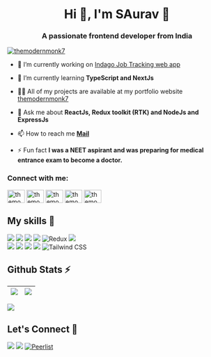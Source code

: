 <h1 align="center">Hi 👋, I'm SAurav 🌱</h1>
<h3 align="center">A passionate frontend developer from India</h3>

<p align="left"> <a href="https://twitter.com/themodernmonk7" target="blank"><img src="https://img.shields.io/twitter/follow/themodernmonk7?logo=twitter&style=for-the-badge" alt="themodernmonk7" /></a> </p>

- 🔭 I’m currently working on [Indago Job Tracking web app](https://indago-job.netlify.app/)

- 🌱 I’m currently learning **TypeScript and NextJs**

- 👨‍💻 All of my projects are available at my portfolio website [themodernmonk7](https://themodernmonk7.netlify.app/)

- 💬 Ask me about **ReactJs, Redux toolkit (RTK) and NodeJs and ExpressJs**

- 📫 How to reach me **[Mail](kumaravishek2015@gmail.com)**

- ⚡ Fun fact **I was a NEET aspirant and was preparing for medical entrance exam to become a doctor.**

<h3 align="left">Connect with me:</h3>
<p align="left">
<a href="https://twitter.com/themodernmonk7" target="blank"><img align="center" src="https://raw.githubusercontent.com/rahuldkjain/github-profile-readme-generator/master/src/images/icons/Social/twitter.svg" alt="themodernmonk7" height="30" width="40" /></a>
<a href="https://linkedin.com/in/themodernmonk7" target="blank"><img align="center" src="https://raw.githubusercontent.com/rahuldkjain/github-profile-readme-generator/master/src/images/icons/Social/linked-in-alt.svg" alt="themodernmonk7" height="30" width="40" /></a>
<a href="https://instagram.com/themodernmonk7" target="blank"><img align="center" src="https://raw.githubusercontent.com/rahuldkjain/github-profile-readme-generator/master/src/images/icons/Social/instagram.svg" alt="themodernmonk7" height="30" width="40" /></a>
<a href="https://hashnode.com/themodernmonk7" target="blank"><img align="center" src="https://raw.githubusercontent.com/rahuldkjain/github-profile-readme-generator/master/src/images/icons/Social/hashnode.svg" alt="themodernmonk7" height="30" width="40" /></a>
<a href="https://www.youtube.com/c/themodernmonk7" target="blank"><img align="center" src="https://raw.githubusercontent.com/rahuldkjain/github-profile-readme-generator/master/src/images/icons/Social/youtube.svg" alt="themodernmonk7" height="30" width="40" /></a>
</p>

## My skills 🚀

![](https://img.shields.io/badge/HTML5-E34F26?style=for-the-badge&logo=html5&logoColor=white)
![](https://img.shields.io/badge/CSS3-1572B6?style=for-the-badge&logo=css3&logoColor=white)
![](https://img.shields.io/badge/JavaScript-F7DF1E?style=for-the-badge&logo=javascript&logoColor=white)
![](https://img.shields.io/badge/react-%2320232a.svg?style=for-the-badge&logo=react&logoColor=%2361DAFB)
![Redux](https://img.shields.io/badge/redux-%23593d88.svg?style=for-the-badge&logo=redux&logoColor=white)
![](https://img.shields.io/badge/Git-F05032?style=for-the-badge&logo=git&logoColor=white)  
![](https://img.shields.io/badge/Node.js-43853D?style=for-the-badge&logo=node.js&logoColor=white)
![](https://img.shields.io/badge/Express.js-404D59?style=for-the-badge)
![](https://img.shields.io/badge/MongoDB-4EA94B?style=for-the-badge&logo=mongodb&logoColor=white) 
![](https://img.shields.io/badge/Postman-FF6C37?style=for-the-badge&logo=Postman&logoColor=white)
![Tailwind CSS](https://img.shields.io/badge/Tailwind_CSS-38B2AC?style=for-the-badge&logo=tailwind-css&logoColor=white)



## Github Stats ⚡

| [![](https://github-readme-stats.vercel.app/api?username=themodernmonk7&show_icons=true&include_all_commits=true&theme=swift&hide_border=true&bg_color=FEFEFF&icon_color=fb8c01&title_color=fb8c01)](http://www.github.com/themodernmonk7) | [![](https://github-readme-streak-stats.herokuapp.com?user=themodernmonk7&date_format=M%20j%5B%2C%20Y%5D&background=FEFEFF&hide_border=true)](http://www.github.com/themodernmonk7) |
| ------------- | ------------- |

[![](https://activity-graph.herokuapp.com/graph?username=themodernmonk7&theme=minimal&bg_color=FEFEFF&hide_border=true&line=fb8c0180&point=fb8c01)](http://www.github.com/themodernmonk7)

<!-- [![](https://github-readme-stats.vercel.app/api/top-langs/?username=themodernmonk7&layout=compact&theme=swift&hide_border=false&bg_color=FEFEFF&icon_color=fb8c01&title_color=fb8c01)](https://github.com/themodernmonk7/github-readme-stats) -->

## Let's Connect 🔗

[![](https://img.shields.io/twitter/follow/themodernmonk7?style=for-the-badge&logo=twitter)](https://twitter.com/themodernmonk7)
[![](https://img.shields.io/badge/LinkedIn-0077B5?style=for-the-badge&logo=linkedin&logoColor=white)](https://in.linkedin.com/in/themodernmonk7)
[![Peerlist](https://github-readme-badge.peerlist.io/api/themodernmonk7?style=for-the-badge)](https://peerlist.io/themodernmonk7)
